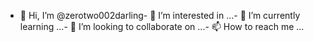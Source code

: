 - 👋 Hi, I’m @zerotwo002darling- 👀 I’m interested in ...- 🌱 I’m currently learning ...- 💞️ I’m looking to collaborate on ...- 📫 How to reach me ...<!---zerotwo002darling/zerotwo002darling is a ✨ special ✨ repository because its `README.md` (this file) appears on your GitHub profile.You can click the Preview link to take a look at your changes.--->
